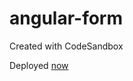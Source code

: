 # angular-form
Created with CodeSandbox

Deployed [now](https://codesandbox.io/s/github/Ajay-Dhangar/angular-formDeployed)
